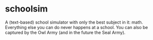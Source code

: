 # schoolsim
A (text-based) school simulator with only the best subject in it: math. Everything else you can do never happens at a school. You can also be captured by the Owl Army (and in the future the Seal Army).
